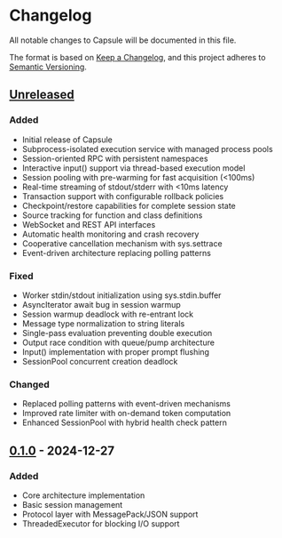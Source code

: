 # Changelog

All notable changes to Capsule will be documented in this file.

The format is based on [Keep a Changelog](https://keepachangelog.com/en/1.0.0/),
and this project adheres to [Semantic Versioning](https://semver.org/spec/v2.0.0.html).

## [Unreleased]

### Added
- Initial release of Capsule
- Subprocess-isolated execution service with managed process pools
- Session-oriented RPC with persistent namespaces
- Interactive input() support via thread-based execution model
- Session pooling with pre-warming for fast acquisition (<100ms)
- Real-time streaming of stdout/stderr with <10ms latency
- Transaction support with configurable rollback policies
- Checkpoint/restore capabilities for complete session state
- Source tracking for function and class definitions
- WebSocket and REST API interfaces
- Automatic health monitoring and crash recovery
- Cooperative cancellation mechanism with sys.settrace
- Event-driven architecture replacing polling patterns

### Fixed
- Worker stdin/stdout initialization using sys.stdin.buffer
- AsyncIterator await bug in session warmup
- Session warmup deadlock with re-entrant lock
- Message type normalization to string literals
- Single-pass evaluation preventing double execution
- Output race condition with queue/pump architecture
- Input() implementation with proper prompt flushing
- SessionPool concurrent creation deadlock

### Changed
- Replaced polling patterns with event-driven mechanisms
- Improved rate limiter with on-demand token computation
- Enhanced SessionPool with hybrid health check pattern

## [0.1.0] - 2024-12-27

### Added
- Core architecture implementation
- Basic session management
- Protocol layer with MessagePack/JSON support
- ThreadedExecutor for blocking I/O support

[Unreleased]: https://github.com/your-username/capsule/compare/v0.1.0...HEAD
[0.1.0]: https://github.com/your-username/capsule/releases/tag/v0.1.0